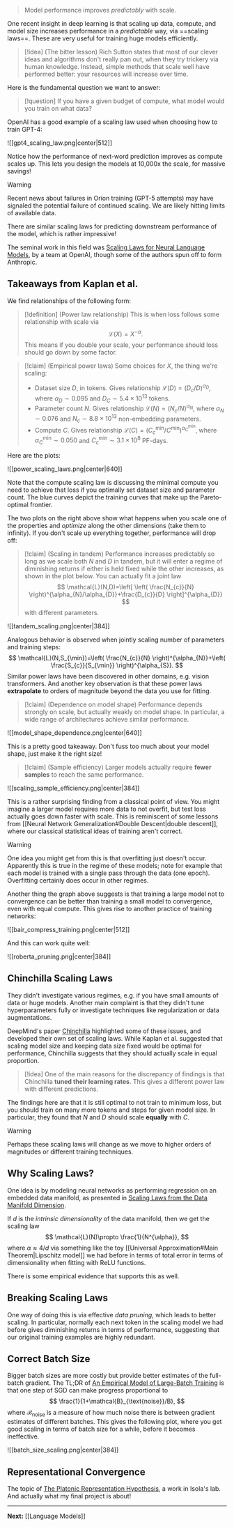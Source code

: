 > Model performance improves *predictably* with scale.

One recent insight in deep learning is that scaling up data, compute, and model size increases performance in a *predictable* way, via ==scaling laws==. These are very useful for training huge models efficiently.

> [!idea] (The bitter lesson)
> Rich Sutton states that most of our clever ideas and algorithms don't really pan out, when they try trickery via human knowledge. Instead, simple methods that scale well have performed better: your resources will increase over time.

Here is the fundamental question we want to answer:

> [!question]
> If you have a given budget of compute, what model would you train on what data?

OpenAI has a good example of a scaling law used when choosing how to train GPT-4:

![[gpt4_scaling_law.png|center|512]]

Notice how the performance of next-word prediction improves as compute scales up. This lets you design the models at 10,000x the scale, for massive savings!

> [!warning]
> Recent news about failures in Orion training (GPT-5 attempts) may have signaled the potential failure of continued scaling. We are likely hitting limits of available data.

There are similar scaling laws for predicting downstream performance of the model, which is rather impressive!

The seminal work in this field was [Scaling Laws for Neural Language Models](https://arxiv.org/abs/2001.08361), by a team at OpenAI, though some of the authors spun off to form Anthropic. 

## Takeaways from Kaplan et al.

We find relationships of the following form:

> [!definition] (Power law relationship)
> This is when loss follows some relationship with scale via
> $$
> \mathcal{L}(X)=X^{-\alpha}.
> $$
> This means if you double your scale, your performance should loss should go down by some factor.

> [!claim] (Empirical power laws)
> Some choices for $X$, the thing we're scaling:
> 
> * Dataset size $D$, in tokens. Gives relationship $\mathcal{L}(D)=(D_{c}/D)^{\alpha_{D}}$, where $\alpha_{D}\sim 0.095$ and $D_{C}\sim 5.4\times 10^{13}$ tokens.
> * Parameter count $N$. Gives relationship $\mathcal{L}(N)=(N_{c}/N)^{\alpha_{N}}$, where $\alpha_{N}\sim 0.076$ and $N_{c}\sim 8.8\times 10^{13}$ non-embedding parameters.
> * Compute $C$. Gives relationship $\mathcal{L}(C)=(C_{c}^{\min}/C^{\min})^{\alpha_{C}^{\min}}$, where $\alpha_{C}^{\min}\sim 0.050$ and $C_{c}^{\min}\sim 3.1\times 10^{8}$ PF-days.

Here are the plots:

![[power_scaling_laws.png|center|640]]

Note that the compute scaling law is discussing the minimal compute you need to achieve that loss if you optimally set dataset size and parameter count. The blue curves depict the training curves that make up the Pareto-optimal frontier.

The two plots on the right above show what happens when you scale one of the properties and *optimize* along the other dimensions (take them to infinity). If you don't scale up everything together, performance will drop off:

> [!claim] (Scaling in tandem)
> Performance increases predictably so long as we scale both $N$ and $D$ in tandem, but it will enter a regime of diminishing returns if either is held fixed while the other increases, as shown in the plot below. You can actually fit a joint law
> $$
> \mathcal{L}(N,D)=\left[ \left( \frac{N_{c}}{N} \right)^{\alpha_{N}/\alpha_{D}}+\frac{D_{c}}{D} \right]^{\alpha_{D}}
> $$
> with different parameters.

![[tandem_scaling.png|center|384]]

Analogous behavior is observed when jointly scaling number of parameters and training steps:
$$
\mathcal{L}(N,S_{\min})=\left( \frac{N_{c}}{N} \right)^{\alpha_{N}}+\left( \frac{S_{c}}{S_{\min}} \right)^{\alpha_{S}}.
$$
Similar power laws have been discovered in other domains, e.g. vision transformers. And another key observation is that these power laws **extrapolate** to orders of magnitude beyond the data you use for fitting.

> [!claim] (Dependence on model shape)
> Performance depends strongly on scale, but actually weakly on model shape. In particular, a wide range of architectures achieve similar performance.

![[model_shape_dependence.png|center|640]]

This is a pretty good takeaway. Don't fuss too much about your model shape, just make it the right size!

> [!claim] (Sample efficiency)
> Larger models actually require **fewer samples** to reach the same performance.

![[scaling_sample_efficiency.png|center|384]]

This is a rather surprising finding from a classical point of view. You might imagine a larger model requires more data to not overfit, but test loss actually goes down faster with scale. This is reminiscent of some lessons from [[Neural Network Generalization#Double Descent|double descent]], where our classical statistical ideas of training aren't correct.

> [!warning]
> One idea you might get from this is that overfitting just doesn't occur. Apparently this is true in the regime of these models; note for example that each model is trained with a single pass through the data (one epoch). Overfitting certainly does occur in other regimes.

Another thing the graph above suggests is that training a large model not to convergence can be better than training a small model to convergence, even with equal compute. This gives rise to another practice of training networks:

![[bair_compress_training.png|center|512]]

And this can work quite well:

![[roberta_pruning.png|center|384]]

## Chinchilla Scaling Laws

They didn't investigate various regimes, e.g. if you have small amounts of data or huge models. Another main complaint is that they didn't tune hyperparameters fully or investigate techniques like regularization or data augmentations.

DeepMind's paper [Chinchilla](https://arxiv.org/abs/2203.15556) highlighted some of these issues, and developed their own set of scaling laws. While Kaplan et al. suggested that scaling model size and keeping data size fixed would be optimal for performance, Chinchilla suggests that they should actually scale in equal proportion.

> [!idea]
> One of the main reasons for the discrepancy of findings is that Chinchilla **tuned their learning rates**. This gives a different power law with different predictions.

The findings here are that it is still optimal to not train to minimum loss, but you should train on many more tokens and steps for given model size. In particular, they found that $N$ and $D$ should scale **equally** with $C$.

> [!warning]
> Perhaps these scaling laws will change as we move to higher orders of magnitudes or different training techniques.

## Why Scaling Laws?

One idea is by modeling neural networks as performing regression on an embedded data manifold, as presented in [Scaling Laws from the Data Manifold Dimension](chrome-extension://efaidnbmnnnibpcajpcglclefindmkaj/https://jmlr.csail.mit.edu/papers/volume23/20-1111/20-1111.pdf).

If $d$ is the *intrinsic dimensionality* of the data manifold, then we get the scaling law
$$
\mathcal{L}(N)\propto \frac{1}{N^{\alpha}},
$$
where $\alpha \approx 4 / d$ via something like the toy [[Universal Approximation#Main Theorem|Lipschitz model]] we had before in terms of total error in terms of dimensionality when fitting with ReLU functions. 

There is some empirical evidence that supports this as well.

## Breaking Scaling Laws

One way of doing this is via effective *data pruning*, which leads to better scaling. In particular, normally each next token in the scaling model we had before gives diminishing returns in terms of performance, suggesting that our original training examples are highly redundant.

## Correct Batch Size

Bigger batch sizes are more costly but provide better estimates of the full-batch gradient. The TL;DR of [An Empirical Model of Large-Batch Training](https://arxiv.org/abs/1812.06162) is that one step of SGD can make progress proportional to
$$
\frac{1}{1+\mathcal{B}_{\text{noise}}/B},
$$
where $\mathcal{B}_{\text{noise}}$ is a measure of how much noise there is between gradient estimates of different batches. This gives the following plot, where you get good scaling in terms of batch size for a while, before it becomes ineffective.

![[batch_size_scaling.png|center|384]]

## Representational Convergence

The topic of [The Platonic Representation Hypothesis](https://arxiv.org/abs/2405.07987), a work in Isola's lab. And actually what my final project is about!

---

**Next:** [[Language Models]]